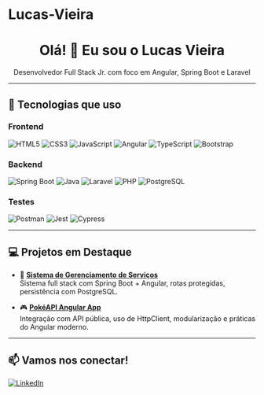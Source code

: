 # Lucas-Vieira

<h1 align="center">Olá! 👋 Eu sou o Lucas Vieira</h1>

<p align="center">Desenvolvedor Full Stack Jr. com foco em Angular, Spring Boot e Laravel</p>

---

## 🚀 Tecnologias que uso

### Frontend
![HTML5](https://img.shields.io/badge/HTML5-E34F26?style=for-the-badge&logo=html5&logoColor=white)
![CSS3](https://img.shields.io/badge/CSS3-1572B6?style=for-the-badge&logo=css3&logoColor=white)
![JavaScript](https://img.shields.io/badge/JavaScript-F7DF1E?style=for-the-badge&logo=javascript&logoColor=black)
![Angular](https://img.shields.io/badge/Angular-DD0031?style=for-the-badge&logo=angular&logoColor=white)
![TypeScript](https://img.shields.io/badge/TypeScript-3178C6?style=for-the-badge&logo=typescript&logoColor=white)
![Bootstrap](https://img.shields.io/badge/Bootstrap-7952B3?style=for-the-badge&logo=bootstrap&logoColor=white)

### Backend
![Spring Boot](https://img.shields.io/badge/Spring_Boot-6DB33F?style=for-the-badge&logo=spring-boot&logoColor=white)
![Java](https://img.shields.io/badge/Java-ED8B00?style=for-the-badge&logo=java&logoColor=white)
![Laravel](https://img.shields.io/badge/Laravel-F55247?style=for-the-badge&logo=laravel&logoColor=white)
![PHP](https://img.shields.io/badge/PHP-777BB4?style=for-the-badge&logo=php&logoColor=white)
![PostgreSQL](https://img.shields.io/badge/PostgreSQL-4169E1?style=for-the-badge&logo=postgresql&logoColor=white)

### Testes
![Postman](https://img.shields.io/badge/Postman-FF6C37?style=for-the-badge&logo=postman&logoColor=white)
![Jest](https://img.shields.io/badge/Jest-C21325?style=for-the-badge&logo=jest&logoColor=white)
![Cypress](https://img.shields.io/badge/Cypress-17202C?style=for-the-badge&logo=cypress&logoColor=white)

---

## 💻 Projetos em Destaque

- 🔧 **[Sistema de Gerenciamento de Serviços](https://github.com/seuusuario/repositorio1)**  
  Sistema full stack com Spring Boot + Angular, rotas protegidas, persistência com PostgreSQL.

- 🎮 **[PokéAPI Angular App](https://github.com/seuusuario/repositorio2)**  
  Integração com API pública, uso de HttpClient, modularização e práticas do Angular moderno.

---

## 📫 Vamos nos conectar!
[![LinkedIn](https://img.shields.io/badge/LinkedIn-blue?style=for-the-badge&logo=linkedin&logoColor=white)](https://www.linkedin.com/in/lucas-vieira-5125a8244/)
